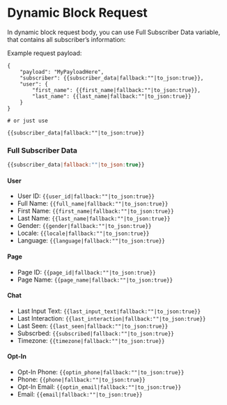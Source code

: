 # Dynamic Block Request
In dynamic block request body, you can use Full Subscriber Data variable, that contains all subscriber’s information:

Example request payload:
```
{
    "payload": "MyPayloadHere",
    "subscriber": {{subscriber_data|fallback:""|to_json:true}},
    "user": {
        "first_name": {{first_name|fallback:""|to_json:true}},
        "last_name": {{last_name|fallback:""|to_json:true}}
    }
}

# or just use

{{subscriber_data|fallback:""|to_json:true}}
```

### Full Subscriber Data
```js
{{subscriber_data|fallback:""|to_json:true}}
```

#### User
- User ID: `{{user_id|fallback:""|to_json:true}}`
- Full Name: `{{full_name|fallback:""|to_json:true}}`
- First Name: `{{first_name|fallback:""|to_json:true}}`
- Last Name: `{{last_name|fallback:""|to_json:true}}`
- Gender: `{{gender|fallback:""|to_json:true}}`
- Locale: `{{locale|fallback:""|to_json:true}}`
- Language: `{{language|fallback:""|to_json:true}}`

#### Page
- Page ID: `{{page_id|fallback:""|to_json:true}}`
- Page Name: `{{page_name|fallback:""|to_json:true}}`

#### Chat
- Last Input Text: `{{last_input_text|fallback:""|to_json:true}}`
- Last Interaction: `{{last_interaction|fallback:""|to_json:true}}`
- Last Seen: `{{last_seen|fallback:""|to_json:true}}`
- Subscrbed: `{{subscribed|fallback:""|to_json:true}}`
- Timezone: `{{timezone|fallback:""|to_json:true}}`

#### Opt-In
- Opt-In Phone: `{{optin_phone|fallback:""|to_json:true}}`
- Phone: `{{phone|fallback:""|to_json:true}}`
- Opt-In Email: `{{optin_email|fallback:""|to_json:true}}`
- Email: `{{email|fallback:""|to_json:true}}`
